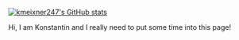 [![kmeixner247's GitHub stats](https://github-readme-stats.vercel.app/api?username=kmeixner247)](https://github.com/kmeixner247/github-readme-stats)

Hi, I am Konstantin and I really need to put some time into this page!
